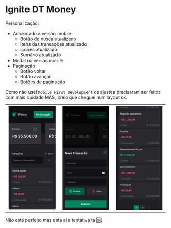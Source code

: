 # Ignite DT Money

Personalização:

- Adicionado a versão mobile
  - Botão de busca atualizado
  - Itens das transações atualizado
  - Ícones atualizado
  - Sumário atualizado
- Modal na versão mobile
- Paginação
  - Botão voltar
  - Botão avançar
  - Botões de paginação

Como não usei `Mobile First Development` os ajustes precisaram ser feitos com
mais cuidado MAS, creio que cheguei num layout ok.

<table style="max-width: 800px; margin: 0 auto;">
  <tr>
    <td style="vertical-align: top; padding: 5px 10px;"><img src="assets/mobile-home.png" style="max-width: 100%; height: auto;" alt="Home Mobile" /></td>
    <td style="vertical-align: top; padding: 5px 10px;"><img src="assets/mobile-modal.png" style="max-width: 100%; height: auto;" alt="Modal Mobile" /></td>
    <td style="vertical-align: top; padding: 5px 10px;"><img src="assets/mobile-pagination.png" style="max-width: 100%; height: auto;" alt="Pagination Mobile" /></td>
  </tr>
</table>

Não está perfeito mas está aí a tentativa tá 🆗.